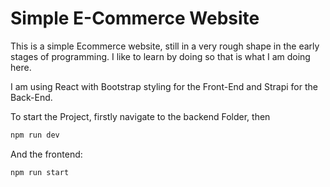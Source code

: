 # Simple E-Commerce Website

This is a simple Ecommerce website, still in a very rough shape in the early stages of programming. 
I like to learn by doing so that is what I am doing here. 

I am using React with Bootstrap styling for the Front-End and Strapi for the Back-End.

To start the Project, firstly navigate to the backend Folder, then 

```bash
npm run dev
```

And the frontend:

```bash
npm run start
```